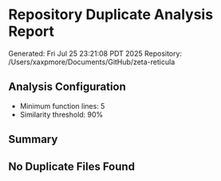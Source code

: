 # Repository Duplicate Analysis Report

Generated: Fri Jul 25 23:21:08 PDT 2025
Repository: /Users/xaxpmore/Documents/GitHub/zeta-reticula

## Analysis Configuration
- Minimum function lines: 5
- Similarity threshold: 90%

## Summary


## No Duplicate Files Found
